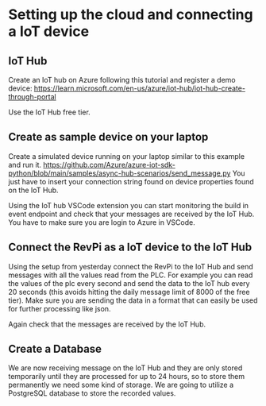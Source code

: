 # Setting up the cloud and connecting a IoT device

## IoT Hub

Create an IoT hub on Azure following this tutorial and register a demo device: https://learn.microsoft.com/en-us/azure/iot-hub/iot-hub-create-through-portal

Use the IoT Hub free tier.

## Create as sample device on your laptop

Create a simulated device running on your laptop similar to this example and run it. https://github.com/Azure/azure-iot-sdk-python/blob/main/samples/async-hub-scenarios/send_message.py
You just have to insert your connection string found on device properties found on the IoT Hub.

Using the IoT hub VSCode extension you can start monitoring the build in event endpoint and check that your messages are received by the IoT Hub. You have to make sure you are login to Azure in VSCode.

## Connect the RevPi as a IoT device to the IoT Hub

Using the setup from yesterday connect the RevPi to the IoT Hub and send messages with all the values read from the PLC.
For example you can read the values of the plc every second and send the data to the IoT hub every 20 seconds (this avoids hitting the daily message limit of 8000 of the free tier). Make sure you are sending the data in a format that can easily be used for further processing like json.

Again check that the messages are received by the IoT Hub.

## Create a Database

We are now receiving message on the IoT Hub and they are only stored temporarily until they are processed for up to 24 hours, so to store them permanently we need some kind of storage.
We are going to utilize a PostgreSQL database to store the recorded values. 
